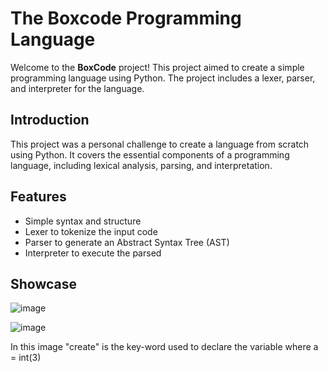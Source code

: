 # The Boxcode Programming Language

Welcome to the **BoxCode** project! This project aimed to create a simple programming language using Python. The project includes a lexer, parser, and interpreter for the language.

## Introduction
This project was a personal challenge to create a language from scratch using Python. It covers the essential components of a programming language, including lexical analysis, parsing, and interpretation.

## Features
- Simple syntax and structure
- Lexer to tokenize the input code
- Parser to generate an Abstract Syntax Tree (AST)
- Interpreter to execute the parsed

## Showcase
![image](https://github.com/user-attachments/assets/44c4edf9-8429-430e-af40-13e47e60031d)

![image](https://github.com/user-attachments/assets/b1e327d8-560d-4e6b-93a7-b8848e4e3a08)

In this image "create" is the key-word used to declare the variable where a = int(3)

